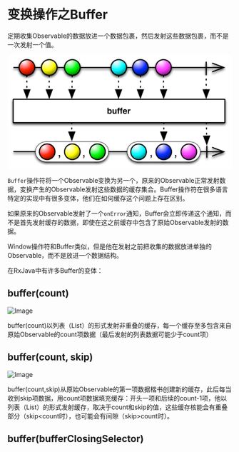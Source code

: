# 变换操作之Buffer

 定期收集Observable的数据放进一个数据包裹，然后发射这些数据包裹，而不是一次发射一个值。

 ![Image](https://github.com/HousqLove/Reader/blob/master/Java/ReactiveX/images/rx-6-16.png)

 ```Buffer```操作符将一个Observable变换为另一个，原来的Observable正常发射数据，变换产生的Observable发射这些数据的缓存集合。Buffer操作符在很多语言特定的实现中有很多变体，他们在如何缓存这个问题上存在区别。

 如果原来的Observable发射了一个```onError```通知，Buffer会立即传递这个通知，而不是首先发射缓存的数据，即使在这之前缓存中包含了原始Observable发射的数据。

 Window操作符和Buffer类似，但是他在发射之前把收集的数据放进单独的Observable，而不是放进一个数据结构。

 在RxJava中有许多Buffer的变体：

## buffer(count)

 ![Image](https://github.com/HousqLove/Reader/blob/master/Java/ReactiveX/images/rx-6-17.png)

 buffer(count)以列表（List）的形式发射非重叠的缓存，每一个缓存至多包含来自原始Observable的count项数据（最后发射的列表数据可能少于count项）

## buffer(count, skip)

 ![Image](https://github.com/HousqLove/Reader/blob/master/Java/ReactiveX/images/rx-6-18.png)

 buffer(count,skip)从原始Observable的第一项数据楷书创建新的缓存，此后每当收到skip项数据，用count项数据填充缓存：开头一项和后续的count-1项，他以列表（List）的形式发射缓存，取决于count和skip的值，这些缓存核能会有重叠部分（skip<count时），也可能会有间隙（skip>count时）。

## buffer(bufferClosingSelector)

 